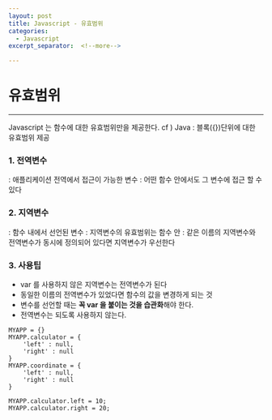 ```yaml
---
layout: post
title: Javascript - 유효범위
categories:
  - Javascript
excerpt_separator:  <!--more-->

---
```


# 유효범위

---

Javascript 는 함수에 대한 유효범위만을 제공한다.
cf ) Java : 블록({})단위에 대한 유효범위 제공

### 1. 전역변수

: 애플리케이션 전역에서 접근이 가능한 변수
: 어떤 함수 안에서도 그 변수에 접근 할 수 있다

### 2. 지역변수

: 함수 내에서 선언된 변수
: 지역변수의 유효범위는 함수 안
: 같은 이름의 지역변수와 전역변수가 동시에 정의되어 있다면 지역변수가 우선한다

### 3. 사용팁

- var 를 사용하지 않은 지역변수는 전역변수가 된다
- 동일한 이름의 전역변수가 있었다면 함수의 값을 변경하게 되는 것
- 변수를 선언할 때는 **꼭 var 을 붙이는 것을 습관화**해야 한다.
- 전역변수는 되도록 사용하지 않는다.

```
MYAPP = {}
MYAPP.calculator = {
    'left' : null,
    'right' : null
}
MYAPP.coordinate = {
    'left' : null,
    'right' : null
}

MYAPP.calculator.left = 10;
MYAPP.calculator.right = 20;
```
